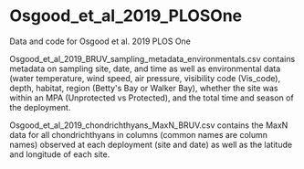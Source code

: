 # Osgood_et_al_2019_PLOSOne
Data and code for Osgood et al. 2019 PLOS One

Osgood_et_al_2019_BRUV_sampling_metadata_environmentals.csv contains metadata on sampling site, date, and time as well as environmental data (water temperature, wind speed, air pressure, visibility code (Vis_code), depth, habitat, region (Betty's Bay or Walker Bay), whether the site was within an MPA (Unprotected vs Protected), and the total time and season of the deployment.

Osgood_et_al_2019_chondrichthyans_MaxN_BRUV.csv contains the MaxN data for all chondrichthyans in columns (common names are column names) observed at each deployment (site and date) as well as the latitude and longitude of each site.